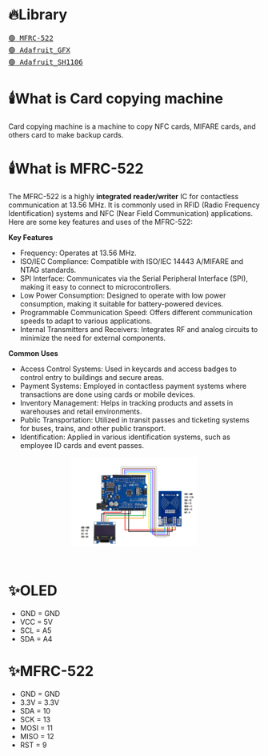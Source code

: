 # 🔥Library 
<a href = "https://github.com/Michocfilm/MFRC-522"><kbd>🟢 MFRC-522</kbd></a><br>
<a href = "https://github.com/Michocfilm/Adafruit-GFX-Library"><kbd>🟢 Adafruit_GFX</kbd></a><br>
<a href = "https://github.com/Michocfilm/Adafruit_SH1106"><kbd>🟢 Adafruit_SH1106</kbd></a><br>

# 🕯️What is Card copying machine
Card copying machine is a machine to copy NFC cards, MIFARE cards, and others card to make backup cards.

# 🕯️What is MFRC-522
The MFRC-522 is a highly **integrated reader/writer** IC for contactless communication at 13.56 MHz. It is commonly used in RFID (Radio Frequency Identification) systems and NFC (Near Field Communication) applications. Here are some key features and uses of the MFRC-522:

**Key Features**
 - Frequency: Operates at 13.56 MHz.
 - ISO/IEC Compliance: Compatible with ISO/IEC 14443 A/MIFARE and NTAG standards.
 - SPI Interface: Communicates via the Serial Peripheral Interface (SPI), making it easy to connect to microcontrollers.
 - Low Power Consumption: Designed to operate with low power consumption, making it suitable for battery-powered devices.
 - Programmable Communication Speed: Offers different communication speeds to adapt to various applications.
 - Internal Transmitters and Receivers: Integrates RF and analog circuits to minimize the need for external components.

**Common Uses**
 - Access Control Systems: Used in keycards and access badges to control entry to buildings and secure areas.
 - Payment Systems: Employed in contactless payment systems where transactions are done using cards or mobile devices.
 - Inventory Management: Helps in tracking products and assets in warehouses and retail environments.
 - Public Transportation: Utilized in transit passes and ticketing systems for buses, trains, and other public transport.
 - Identification: Applied in various identification systems, such as employee ID cards and event passes.

<p align="center">
  <img src="card_copy.png" width="50%">
</p><br>

# ✨OLED
 - GND = GND
 - VCC = 5V
 - SCL = A5
 - SDA = A4
# ✨MFRC-522
 - GND  = GND
 - 3.3V = 3.3V
 - SDA  = 10
 - SCK  = 13
 - MOSI = 11
 - MISO = 12
 - RST  = 9
